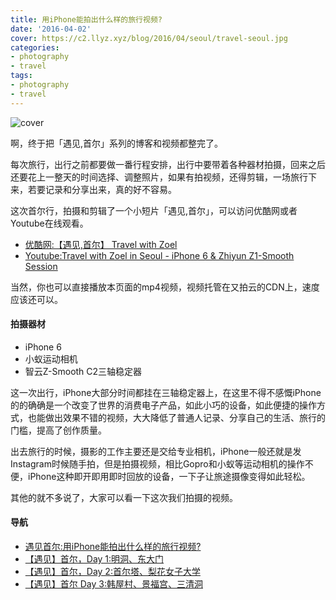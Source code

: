 ```yaml
---
title: 用iPhone能拍出什么样的旅行视频?
date: '2016-04-02'
cover: https://c2.llyz.xyz/blog/2016/04/seoul/travel-seoul.jpg
categories:
- photography
- travel
tags:
- photography
- travel
---
```


![cover](https://c2.llyz.xyz/blog/2016/04/seoul/travel-seoul.jpg)

啊，终于把「遇见,首尔」系列的博客和视频都整完了。

每次旅行，出行之前都要做一番行程安排，出行中要带着各种器材拍摄，回来之后还要花上一整天的时间选择、调整照片，如果有拍视频，还得剪辑，一场旅行下来，若要记录和分享出来，真的好不容易。

这次首尔行，拍摄和剪辑了一个小短片「遇见,首尔」，可以访问优酷网或者Youtube在线观看。

- [优酷网:【遇见,首尔】 Travel with Zoel](https://v.youku.com/v_show/id_XMTUyMTE1ODA2NA==.html?from=s1.8-1-1.2)
- [Youtube:Travel with Zoel in Seoul - iPhone 6 & Zhiyun Z1-Smooth Session](https://www.youtube.com/watch?v=YELKppMyCV8)

当然，你也可以直接播放本页面的mp4视频，视频托管在又拍云的CDN上，速度应该还可以。

#### 拍摄器材

- iPhone 6
- 小蚁运动相机
- 智云Z-Smooth C2三轴稳定器

这一次出行，iPhone大部分时间都挂在三轴稳定器上，在这里不得不感慨iPhone的的确确是一个改变了世界的消费电子产品，如此小巧的设备，如此便捷的操作方式，也能做出效果不错的视频，大大降低了普通人记录、分享自己的生活、旅行的门槛，提高了创作质量。

出去旅行的时候，摄影的工作主要还是交给专业相机，iPhone一般还就是发Instagram时候随手拍，但是拍摄视频，相比Gopro和小蚁等运动相机的操作不便，iPhone这种即开即用即时回放的设备，一下子让旅途摄像变得如此轻松。

其他的就不多说了，大家可以看一下这次我们拍摄的视频。

#### 导航

- [遇见首尔:用iPhone能拍出什么样的旅行视频?](https://luolei.org/meet-in-seoul-a-iphone-travel-video/)
- [【遇见】首尔，Day 1:明洞、东大门](https://luolei.org/meet-in-seoul-day-1/)
- [【遇见】首尔，Day 2:首尔塔、梨花女子大学](https://luolei.org/meet-in-seoul-day-2/)
- [【遇见】首尔 Day 3:韩屋村、景福宫、三清洞](https://luolei.org/meet-in-seoul-day-3/)
